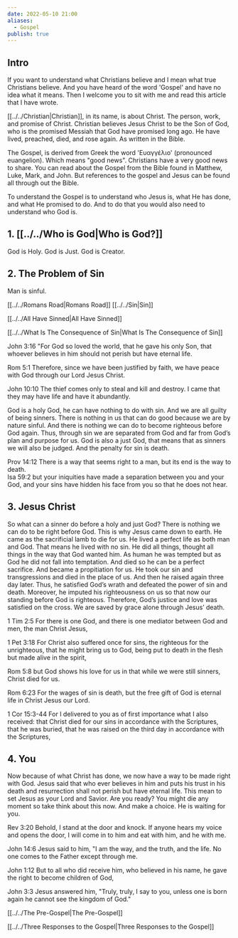 ```yaml
---
date: 2022-05-10 21:00
aliases:
  - Gospel
publish: true
---
```


## Intro
If you want to understand what Christians believe and I mean what true Christians believe. And you have heard of the word 'Gospel' and have no idea what it means. Then I welcome you to sit with me and read this article that I have wrote.

[[../../Christian|Christian]], in its name, is about Christ. The person, work, and promise of Christ. Christian believes Jesus Christ to be the Son of God, who is the promised Messiah that God have promised long ago. He have lived, preached, died, and rose again. As written in the Bible.

The Gospel, is derived from Greek the word 'Ευαγγέλιο' (pronounced euangelion). Which means "good news". Christians have a very good news to share. You can read about the Gospel from the Bible found in Matthew, Luke, Mark, and John. But references to the gospel and Jesus can be found all through out the Bible.

To understand the Gospel is to understand who Jesus is, what He has done, and what He promised to do. And to do that you would also need to understand who God is.

## 1. [[../../Who is God|Who is God?]]
God is Holy.
God is Just.
God is Creator.


## 2. The Problem of Sin
Man is sinful.

[[../../Romans Road|Romans Road]]
[[../../Sin|Sin]]

[[../../All Have Sinned|All Have Sinned]]

[[../../What Is The Consequence of Sin|What Is The Consequence of Sin]]

John 3:16 "For God so loved the world, that he gave his only Son, that whoever believes in him should not perish but have eternal life.  

Rom 5:1 Therefore, since we have been justified by faith, we have peace with God through our Lord Jesus Christ.  

John 10:10 The thief comes only to steal and kill and destroy. I came that they may have life and have it abundantly.  

God is a holy God, he can have nothing to do with sin. And we are all guilty of being sinners. There is nothing in us that can do good because we are by nature sinful. And there is nothing we can do to become righteous before God again. Thus, through sin we are separated from God and far from God’s plan and purpose for us. God is also a just God, that means that as sinners we will also be judged. And the penalty for sin is death.

Prov 14:12 There is a way that seems right to a man, but its end is the way to death.  
Isa 59:2 but your iniquities have made a separation between you and your God, and your sins have hidden his face from you so that he does not hear.  

## 3. Jesus Christ

So what can a sinner do before a holy and just God? There is nothing we can do to be right before God. This is why Jesus came down to earth. He came as the sacrificial lamb to die for us. He lived a perfect life as both man and God. That means he lived with no sin. He did all things, thought all things in the way that God wanted him. As human he was tempted but as God he did not fall into temptation. And died so he can be a perfect sacrifice. And became a propitiation for us. He took our sin and transgressions and died in the place of us. And then he raised again three day later. Thus, he satisfied God’s wrath and defeated the power of sin and death. Moreover, he imputed his righteousness on us so that now our standing before God is righteous. Therefore, God’s justice and love was satisfied on the cross. We are saved by grace alone through Jesus’ death.

1 Tim 2:5 For there is one God, and there is one mediator between God and men, the man Christ Jesus,  

1 Pet 3:18 For Christ also suffered once for sins, the righteous for the unrighteous, that he might bring us to God, being put to death in the flesh but made alive in the spirit,  

Rom 5:8 but God shows his love for us in that while we were still sinners, Christ died for us.  

Rom 6:23 For the wages of sin is death, but the free gift of God is eternal life in Christ Jesus our Lord. 

1 Cor 15:3-44 For I delivered to you as of first importance what I also received: that Christ died for our sins in accordance with the Scriptures,  that he was buried, that he was raised on the third day in accordance with the Scriptures,  

## 4. You

Now because of what Christ has done, we now have a way to be made right with God. Jesus said that who ever believes in him and puts his trust in his death and resurrection shall not perish but have eternal life. This mean to set Jesus as your Lord and Savior. Are you ready? You might die any moment so take think about this now. And make a choice. He is waiting for you.

Rev 3:20 Behold, I stand at the door and knock. If anyone hears my voice and opens the door, I will come in to him and eat with him, and he with me.  

John 14:6 Jesus said to him, "I am the way, and the truth, and the life. No one comes to the Father except through me.  

John 1:12 But to all who did receive him, who believed in his name, he gave the right to become children of God,  

John 3:3 Jesus answered him, "Truly, truly, I say to you, unless one is born again he cannot see the kingdom of God."  




[[../../The Pre-Gospel|The Pre-Gospel]]


[[../../Three Responses to the Gospel|Three Responses to the Gospel]]